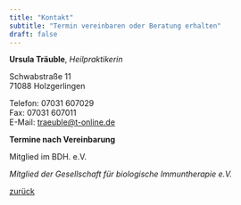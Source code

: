 ```yaml
---
title: "Kontakt"
subtitle: "Termin vereinbaren oder Beratung erhalten"
draft: false
---
```

**Ursula Träuble**, *Heilpraktikerin*

Schwabstraße 11<br>
71088 Holzgerlingen

Telefon: 07031 607029<br>
Fax: 07031 607011<br>
E-Mail: [traeuble@t-online.de](mailto:traeuble@t-online.de?subject=Anfrage%20Praxis)

**Termine nach Vereinbarung**

Mitglied im BDH. e.V.

*Mitglied der Gesellschaft für biologische Immuntherapie e.V.*

[zurück](/)
